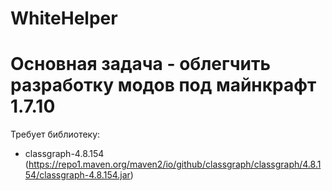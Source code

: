 # WhiteHelper

# Основная задача - облегчить разработку модов под майнкрафт 1.7.10

Требует библиотеку:
- classgraph-4.8.154 (https://repo1.maven.org/maven2/io/github/classgraph/classgraph/4.8.154/classgraph-4.8.154.jar)
